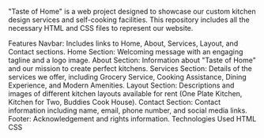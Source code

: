 "Taste of Home" is a web project designed to showcase our custom kitchen design services and self-cooking facilities.
This repository includes all the necessary HTML and CSS files to represent our website.

Features
Navbar: Includes links to Home, About, Services, Layout, and Contact sections.
Home Section: Welcoming message with an engaging tagline and a logo image.
About Section: Information about "Taste of Home" and our mission to create perfect kitchens.
Services Section: Details of the services we offer, including Grocery Service, Cooking Assistance, Dining Experience, and Modern Amenities.
Layout Section: Descriptions and images of different kitchen layouts available for rent (One Plate Kitchen, Kitchen for Two, Buddies Cook House).
Contact Section: Contact information including name, email, phone number, and social media links.
Footer: Acknowledgement and rights information.
Technologies Used
HTML
CSS
